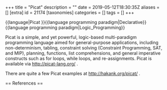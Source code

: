 +++
title = "Picat"
description = ""
date = 2019-05-12T18:30:35Z
aliases = []
[extra]
id = 21174
[taxonomies]
categories = []
tags = []
+++

{{language|Picat
}}{{language programming paradigm|Declarative}}{{language programming paradigm|Logic_Programming}}


Picat is a simple, and yet powerful, logic-based multi-paradigm programming language aimed for general-purpose applications, including non-determinism, tabling, constraint solving (Constraint Programming, SAT, and MIP), planning, functions, list comprehensions, and general imperative constructs such as for loops, while loops, and re-assignments. Picat is available via http://picat-lang.org/ .



There are quite a few Picat examples at http://hakank.org/picat/ .
<br clear="both">

== References ==

<references>
